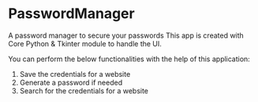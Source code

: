 # PasswordManager
A password manager to secure your passwords
This app is created with Core Python & Tkinter module to handle the UI.

You can perform the below functionalities with the help of this application:
1. Save the credentials for a website
2. Generate a password if needed
3. Search for the credentials for a website
